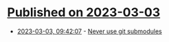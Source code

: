# [Published on 2023-03-03](index.md)

* [2023-03-03, 09:42:07](https://lobste.rs/s/neab1g/never_use_git_submodules) - [Never use git submodules](https://diziet.dreamwidth.org/14666.html)
